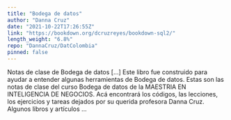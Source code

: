 ```yaml
---
title: "Bodega de datos"
author: "Danna Cruz"
date: "2021-10-22T17:26:55Z"
link: "https://bookdown.org/dcruzreyes/bookdown-sql2/"
length_weight: "6.8%"
repo: "DannaCruz/DatColombia"
pinned: false
---
```


Notas de clase de Bodega de datos [...] Este libro fue construido para ayudar a entender algunas herramientas de Bodega de datos. Estas son las notas de clase del curso Bodega de datos de la MAESTRIA EN INTELIGENCIA DE NEGOCIOS. Acá encontrará los códigos, las lecciones, los ejercicios y tareas dejados por su querida profesora Danna Cruz. Algunos libros y artículos ...
